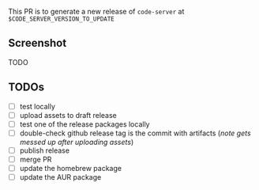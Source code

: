 <!-- Note: this variable $CODE_SERVER_VERSION_TO_UPDATE will be set when you run the release-prep.sh script with `yarn release:prep` -->

This PR is to generate a new release of `code-server` at `$CODE_SERVER_VERSION_TO_UPDATE`

## Screenshot

TODO

## TODOs

- [ ] test locally
- [ ] upload assets to draft release
- [ ] test one of the release packages locally
- [ ] double-check github release tag is the commit with artifacts (_note gets messed up after uploading assets_)
- [ ] publish release
- [ ] merge PR
- [ ] update the homebrew package
- [ ] update the AUR package

